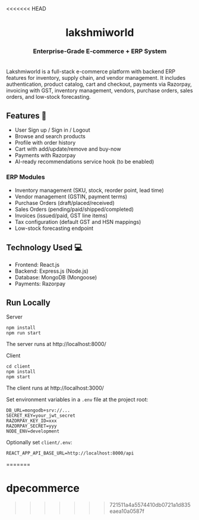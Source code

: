<<<<<<< HEAD
# <div align="center">lakshmiworld</div>

### <div align="center">Enterprise-Grade E-commerce + ERP System</div><br>

Lakshmiworld is a full-stack e-commerce platform with backend ERP features for inventory, supply chain, and vendor management. It includes authentication, product catalog, cart and checkout, payments via Razorpay, invoicing with GST, inventory management, vendors, purchase orders, sales orders, and low-stock forecasting.

## Features 📃
- User Sign up / Sign in / Logout
- Browse and search products
- Profile with order history
- Cart with add/update/remove and buy-now
- Payments with Razorpay
- AI-ready recommendations service hook (to be enabled)

### ERP Modules
- Inventory management (SKU, stock, reorder point, lead time)
- Vendor management (GSTIN, payment terms)
- Purchase Orders (draft/placed/received)
- Sales Orders (pending/paid/shipped/completed)
- Invoices (issued/paid, GST line items)
- Tax configuration (default GST and HSN mappings)
- Low-stock forecasting endpoint

## Technology Used 💻
- Frontend: React.js
- Backend: Express.js (Node.js)
- Database: MongoDB (Mongoose)
- Payments: Razorpay

## Run Locally
Server
```shell
npm install
npm run start
```
The server runs at http://localhost:8000/

Client
```shell
cd client
npm install
npm start
```
The client runs at http://localhost:3000/

Set environment variables in a `.env` file at the project root:
```
DB_URL=mongodb+srv://...
SECRET_KEY=your_jwt_secret
RAZORPAY_KEY_ID=xxx
RAZORPAY_SECRET=yyy
NODE_ENV=development
```

Optionally set `client/.env`:
```
REACT_APP_API_BASE_URL=http://localhost:8000/api
```

=======
# dpecommerce
>>>>>>> 721511a4a5574410db0721a1d835eaea10a0587f
